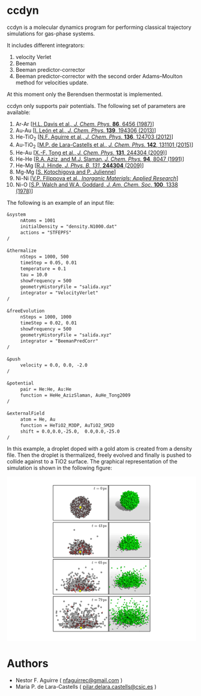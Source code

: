 # ccdyn
ccdyn is a molecular dynamics program for performing classical trajectory simulations for gas-phase systems.

It includes different integrators:
1) velocity Verlet
2) Beeman
3) Beeman predictor-corrector
4) Beeman predictor-corrector with the second order Adams–Moulton method for velocities update.

At this moment only the Berendsen thermostat is implemented.

ccdyn only supports pair potentials. The following set of parameters are available:

1) Ar-Ar [[H.L. Davis et al., *J. Chem. Phys.* **86**, 6456 (1987)](https://aip.scitation.org/doi/abs/10.1063/1.452436)]
2) Au-Au [[I. León et al., *J. Chem. Phys.* **139**, 194306 (2013)](https://aip.scitation.org/doi/abs/10.1063/1.4830408)]
3) He-TiO<sub>2</sub> [[N.F. Aguirre et al., *J. Chem. Phys.* **136**, 124703 (2012)](https://aip.scitation.org/doi/abs/10.1063/1.3698173)]
4) Au-TiO<sub>2</sub> [[M.P. de Lara-Castells et al., *J. Chem. Phys.* **142**, 131101 (2015)](https://aip.scitation.org/doi/abs/10.1063/1.3698173)]
5) He-Au [[X.-F. Tong et al., *J. Chem. Phys.* **131**, 244304 (2009)](https://aip.scitation.org/doi/abs/10.1063/1.3274815)]
6) He-He [[R.A. Aziz, and M.J. Slaman, *J. Chem. Phys.* **94**, 8047 (1991)](https://aip.scitation.org/doi/abs/10.1063/1.460139)]
7) He-Mg [[R.J. Hinde, *J. Phys. B. 131*, **244304** (2009)](http://iopscience.iop.org/article/10.1088/0953-4075/36/14/313)]
8) Mg-Mg [[S. Kotochigova and P. Julienne](https://www.nist.gov/pml/potential-energy-surface-database-group-ii-dimer-molecules)]
9) Ni-Ni [[V.P. Filippova et al., *Inorganic Materials: Applied Research*](https://link.springer.com/article/10.1134/S2075113315010062)]
10) Ni-O [[S.P. Walch and W.A. Goddard, *J. Am. Chem. Soc.* **100**, 1338 (1978)](https://link.springer.com/article/10.1134/S2075113315010062)]

The following is an example of an input file:

```
&system
     nAtoms = 1001
     initialDensity = "density.N1000.dat"
     actions = "STFEPFS"
/

&thermalize
     nSteps = 1000, 500
     timeStep = 0.05, 0.01
     temperature = 0.1
     tau = 10.0
     showFrequency = 500
     geometryHistoryFile = "salida.xyz"
     integrator = "VelocityVerlet"
/

&freeEvolution
     nSteps = 1000, 1000
     timeStep = 0.02, 0.01
     showFrequency = 500
     geometryHistoryFile = "salida.xyz"
     integrator = "BeemanPredCorr"
/

&push
     velocity = 0.0, 0.0, -2.0
/

&potential
     pair = He:He, Au:He
     function = HeHe_AzizSlaman, AuHe_Tong2009
/

&externalField
     atom = He, Au
     function = HeTiO2_M3DP, AuTiO2_SM2D
     shift = 0.0,0.0,-25.0,  0.0,0.0,-25.0
/
```

In this example, a droplet doped with a gold atom is created from a density file. Then the droplet is thermalized, freely evolved and finally is pushed to collide against to a TiO2 surface. The graphical representation of the simulation is shown in the following figure:

![Terminal](doc/AuHeDroplet.png)

# Authors

* Nestor F. Aguirre ( nfaguirrec@gmail.com )
* Maria P. de Lara-Castells ( pilar.delara.castells@csic.es )
